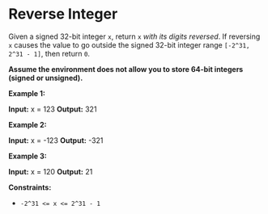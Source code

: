 # Reverse Integer

Given a signed 32-bit integer `x`, return `x` _with its digits reversed_. If reversing `x` causes the value to go outside the signed 32-bit integer range `[-2^31, 2^31 - 1]`, then return `0`.

**Assume the environment does not allow you to store 64-bit integers (signed or unsigned).**

**Example 1:**

**Input:** x = 123
**Output:** 321

**Example 2:**

**Input:** x = -123
**Output:** -321

**Example 3:**

**Input:** x = 120
**Output:** 21

**Constraints:**

* `-2^31 <= x <= 2^31 - 1`
